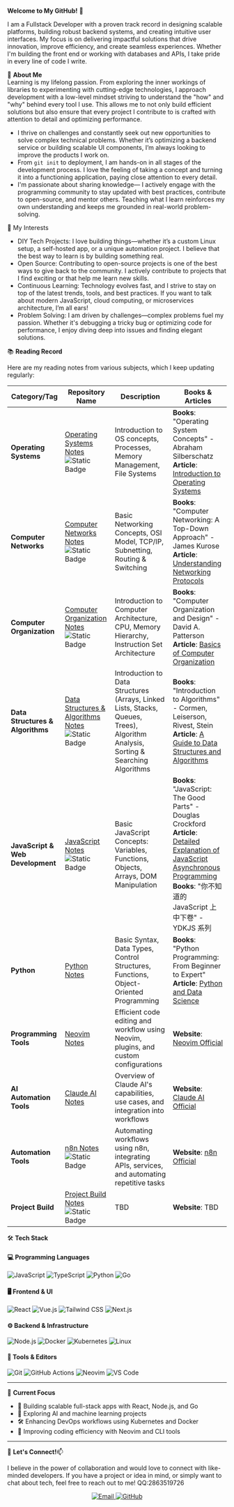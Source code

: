 **Welcome to My GitHub!** 👋

I am a Fullstack Developer with a proven track record in designing scalable platforms, building robust backend systems, and creating intuitive user interfaces. My focus is on delivering impactful solutions that drive innovation, improve efficiency, and create seamless experiences. Whether I'm building the front end or working with databases and APIs, I take pride in every line of code I write.

🦄 **About Me**  
Learning is my lifelong passion. From exploring the inner workings of libraries to experimenting with cutting-edge technologies, I approach development with a low-level mindset striving to understand the "how" and "why" behind every tool I use. This allows me to not only build efficient solutions but also ensure that every project I contribute to is crafted with attention to detail and optimizing performance.

- I thrive on challenges and constantly seek out new opportunities to solve complex technical problems. Whether it’s optimizing a backend service or building scalable UI components, I’m always looking to improve the products I work on.
- From `git init` to deployment, I am hands-on in all stages of the development process. I love the feeling of taking a concept and turning it into a functioning application, paying close attention to every detail.
- I'm passionate about sharing knowledge— I actively engage with the programming community to stay updated with best practices, contribute to open-source, and mentor others. Teaching what I learn reinforces my own understanding and keeps me grounded in real-world problem-solving.

🤖 My Interests  
- DIY Tech Projects: I love building things—whether it’s a custom Linux setup, a self-hosted app, or a unique automation project. I believe that the best way to learn is by building something real.
- Open Source: Contributing to open-source projects is one of the best ways to give back to the community. I actively contribute to projects that I find exciting or that help me learn new skills.
- Continuous Learning: Technology evolves fast, and I strive to stay on top of the latest trends, tools, and best practices. If you want to talk about modern JavaScript, cloud computing, or microservices architecture, I’m all ears!
- Problem Solving: I am driven by challenges—complex problems fuel my passion. Whether it's debugging a tricky bug or optimizing code for performance, I enjoy diving deep into issues and finding elegant solutions.


📚 **Reading Record**

Here are my reading notes from various subjects, which I keep updating regularly:

| **Category/Tag**      | **Repository Name** | **Description** | **Books & Articles** |  
|-----------------------|---------------------|-----------------|----------------------|  
| **Operating Systems**  | [Operating Systems Notes](link-to-your-os-notes)![Static Badge](https://img.shields.io/badge/%E7%AC%94%E8%AE%B0-%23red) | Introduction to OS concepts, Processes, Memory Management, File Systems | **Books**: "Operating System Concepts" - Abraham Silberschatz<br>**Article**: [Introduction to Operating Systems](https://example.com/article) |  
| **Computer Networks**  | [Computer Networks Notes](https://github.com/yi-echo/CS-supernote/tree/main/Computer-Networks)![Static Badge](https://img.shields.io/badge/%E7%AC%94%E8%AE%B0-%23red) | Basic Networking Concepts, OSI Model, TCP/IP, Subnetting, Routing & Switching | **Books**: "Computer Networking: A Top-Down Approach" - James Kurose<br>**Article**: [Understanding Networking Protocols](https://example.com/article) |  
| **Computer Organization** | [Computer Organization Notes](link-to-your-computer-organization-notes)![Static Badge](https://img.shields.io/badge/%E7%AC%94%E8%AE%B0-%23red) | Introduction to Computer Architecture, CPU, Memory Hierarchy, Instruction Set Architecture | **Books**: "Computer Organization and Design" - David A. Patterson<br>**Article**: [Basics of Computer Organization](https://example.com/article) |  
| **Data Structures & Algorithms** | [Data Structures & Algorithms Notes](link-to-your-dsa-notes)![Static Badge](https://img.shields.io/badge/%E7%AC%94%E8%AE%B0-%23red) | Introduction to Data Structures (Arrays, Linked Lists, Stacks, Queues, Trees), Algorithm Analysis, Sorting & Searching Algorithms | **Books**: "Introduction to Algorithms" - Cormen, Leiserson, Rivest, Stein<br>**Article**: [A Guide to Data Structures and Algorithms](https://example.com/article) |  
| **JavaScript & Web Development** | [JavaScript Notes](link-to-your-javascript-notes)![Static Badge](https://img.shields.io/badge/%E7%AC%94%E8%AE%B0-%23red) | Basic JavaScript Concepts: Variables, Functions, Objects, Arrays, DOM Manipulation | **Books**: "JavaScript: The Good Parts" - Douglas Crockford<br>**Article**: [Detailed Explanation of JavaScript Asynchronous Programming](https://example.com/article)<br>**Books**: "你不知道的 JavaScript 上中下卷" - YDKJS 系列 |  
| **Python**            | [Python Notes](link-to-your-python-notes) | Basic Syntax, Data Types, Control Structures, Functions, Object-Oriented Programming | **Books**: "Python Programming: From Beginner to Expert"<br>**Article**: [Python and Data Science](https://example.com/article) |  
| **Programming Tools** | [Neovim Notes](link-to-your-neovim-notes) | Efficient code editing and workflow using Neovim, plugins, and custom configurations | **Website**: [Neovim Official](https://neovim.io/) |  
| **AI Automation Tools** | [Claude AI Notes](link-to-your-claude-ai-notes) | Overview of Claude AI's capabilities, use cases, and integration into workflows | **Website**: [Claude AI Official](https://www.anthropic.com/claude) |  
| **Automation Tools**   | [n8n Notes](https://github.com/yi-echo/n8n-template/tree/main)![Static Badge](https://img.shields.io/badge/%E8%87%AA%E7%A0%94-%23c93756) | Automating workflows using n8n, integrating APIs, services, and automating repetitive tasks | **Website**: [n8n Official](https://n8n.io/) |  
| **Project Build**      | [Project Build Notes](link-to-your-project-build-notes) ![Static Badge](https://img.shields.io/badge/%E8%87%AA%E7%A0%94-%23c93756)| TBD | **Website**: TBD |


🛠️ **Tech Stack**

#### 💻 Programming Languages
![JavaScript](https://img.shields.io/badge/-JavaScript-F7DF1E?style=for-the-badge&logo=javascript&logoColor=black)
![TypeScript](https://img.shields.io/badge/-TypeScript-3178C6?style=for-the-badge&logo=typescript&logoColor=white)
![Python](https://img.shields.io/badge/-Python-3776AB?style=for-the-badge&logo=python&logoColor=white)
![Go](https://img.shields.io/badge/-Go-00ADD8?style=for-the-badge&logo=go&logoColor=white)

#### 🖥️ Frontend & UI
![React](https://img.shields.io/badge/-React-61DAFB?style=for-the-badge&logo=react&logoColor=black)
![Vue.js](https://img.shields.io/badge/-Vue.js-4FC08D?style=for-the-badge&logo=vue.js&logoColor=white)
![Tailwind CSS](https://img.shields.io/badge/-Tailwind_CSS-38B2AC?style=for-the-badge&logo=tailwind-css&logoColor=white)
![Next.js](https://img.shields.io/badge/-Next.js-000000?style=for-the-badge&logo=next.js&logoColor=white)

#### ⚙️ Backend & Infrastructure
![Node.js](https://img.shields.io/badge/-Node.js-339933?style=for-the-badge&logo=node.js&logoColor=white)
![Docker](https://img.shields.io/badge/-Docker-2496ED?style=for-the-badge&logo=docker&logoColor=white)
![Kubernetes](https://img.shields.io/badge/-Kubernetes-326CE5?style=for-the-badge&logo=kubernetes&logoColor=white)
![Linux](https://img.shields.io/badge/-Linux-FCC624?style=for-the-badge&logo=linux&logoColor=black)

#### 🧰 Tools & Editors
![Git](https://img.shields.io/badge/-Git-F05032?style=for-the-badge&logo=git&logoColor=white)
![GitHub Actions](https://img.shields.io/badge/-GitHub_Actions-2088FF?style=for-the-badge&logo=github-actions&logoColor=white)
![Neovim](https://img.shields.io/badge/-Neovim-57A143?style=for-the-badge&logo=neovim&logoColor=white)
![VS Code](https://img.shields.io/badge/-VS_Code-007ACC?style=for-the-badge&logo=visual-studio-code&logoColor=white)

---

🎯 **Current Focus**

- 🚀 Building scalable full-stack apps with React, Node.js, and Go  
- 🤖 Exploring AI and machine learning projects  
- 🛠️ Enhancing DevOps workflows using Kubernetes and Docker  
- 🌱 Improving coding efficiency with Neovim and CLI tools  

---

🤝 **Let's Connect!**📫 

I believe in the power of collaboration and would love to connect with like-minded developers. If you have a project or idea in mind, or simply want to chat about tech, feel free to reach out to me! QQ:2863519726

<div align="center">
  <a href="mailto:caden.marshal.yi@gmail.com">
    <img src="https://img.shields.io/badge/Email-D14836?style=for-the-badge&logo=gmail&logoColor=white" alt="Email" />
  </a>
  <a href="https://github.com/Ethan">
    <img src="https://img.shields.io/badge/GitHub-100000?style=for-the-badge&logo=github&logoColor=white" alt="GitHub" />
  </a>
</div>
